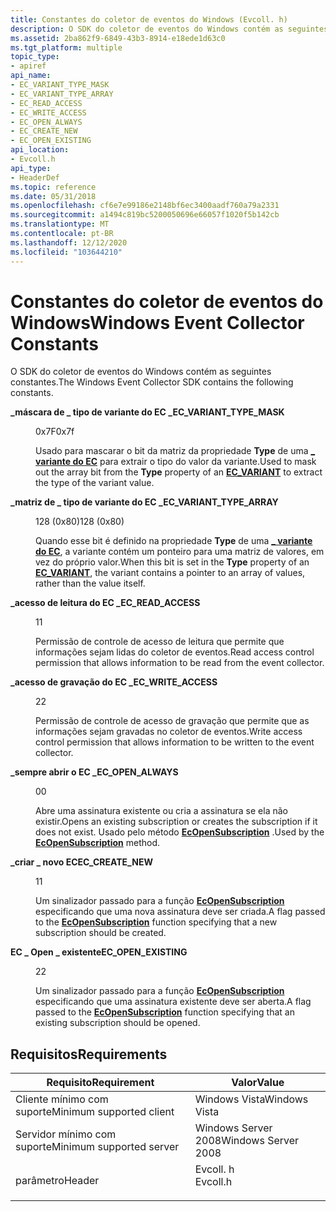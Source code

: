 ```yaml
---
title: Constantes do coletor de eventos do Windows (Evcoll. h)
description: O SDK do coletor de eventos do Windows contém as seguintes constantes.
ms.assetid: 2ba862f9-6849-43b3-8914-e18ede1d63c0
ms.tgt_platform: multiple
topic_type:
- apiref
api_name:
- EC_VARIANT_TYPE_MASK
- EC_VARIANT_TYPE_ARRAY
- EC_READ_ACCESS
- EC_WRITE_ACCESS
- EC_OPEN_ALWAYS
- EC_CREATE_NEW
- EC_OPEN_EXISTING
api_location:
- Evcoll.h
api_type:
- HeaderDef
ms.topic: reference
ms.date: 05/31/2018
ms.openlocfilehash: cf6e7e99186e2148bf6ec3400aadf760a79a2331
ms.sourcegitcommit: a1494c819bc5200050696e66057f1020f5b142cb
ms.translationtype: MT
ms.contentlocale: pt-BR
ms.lasthandoff: 12/12/2020
ms.locfileid: "103644210"
---
```

# <a name="windows-event-collector-constants"></a><span data-ttu-id="f3b72-103">Constantes do coletor de eventos do Windows</span><span class="sxs-lookup"><span data-stu-id="f3b72-103">Windows Event Collector Constants</span></span>

<span data-ttu-id="f3b72-104">O SDK do coletor de eventos do Windows contém as seguintes constantes.</span><span class="sxs-lookup"><span data-stu-id="f3b72-104">The Windows Event Collector SDK contains the following constants.</span></span>

<dl> <dt>

<span data-ttu-id="f3b72-105"><span id="EC_VARIANT_TYPE_MASK"></span><span id="ec_variant_type_mask"></span>**\_máscara de \_ tipo de variante do EC \_**</span><span class="sxs-lookup"><span data-stu-id="f3b72-105"><span id="EC_VARIANT_TYPE_MASK"></span><span id="ec_variant_type_mask"></span>**EC\_VARIANT\_TYPE\_MASK**</span></span>
</dt> <dd> <dl> <dt>

<span data-ttu-id="f3b72-106">0x7F</span><span class="sxs-lookup"><span data-stu-id="f3b72-106">0x7f</span></span>
</dt> <dt>



<span data-ttu-id="f3b72-107">Usado para mascarar o bit da matriz da propriedade **Type** de uma [**\_ variante do EC**](/windows/desktop/api/Evcoll/ns-evcoll-ec_variant) para extrair o tipo do valor da variante.</span><span class="sxs-lookup"><span data-stu-id="f3b72-107">Used to mask out the array bit from the **Type** property of an [**EC\_VARIANT**](/windows/desktop/api/Evcoll/ns-evcoll-ec_variant) to extract the type of the variant value.</span></span>


</dt> </dl> </dd> <dt>

<span data-ttu-id="f3b72-108"><span id="EC_VARIANT_TYPE_ARRAY"></span><span id="ec_variant_type_array"></span>**\_matriz de \_ tipo de variante do EC \_**</span><span class="sxs-lookup"><span data-stu-id="f3b72-108"><span id="EC_VARIANT_TYPE_ARRAY"></span><span id="ec_variant_type_array"></span>**EC\_VARIANT\_TYPE\_ARRAY**</span></span>
</dt> <dd> <dl> <dt>

<span data-ttu-id="f3b72-109">128 (0x80)</span><span class="sxs-lookup"><span data-stu-id="f3b72-109">128 (0x80)</span></span>
</dt> <dt>



<span data-ttu-id="f3b72-110">Quando esse bit é definido na propriedade **Type** de uma [**\_ variante do EC**](/windows/desktop/api/Evcoll/ns-evcoll-ec_variant), a variante contém um ponteiro para uma matriz de valores, em vez do próprio valor.</span><span class="sxs-lookup"><span data-stu-id="f3b72-110">When this bit is set in the **Type** property of an [**EC\_VARIANT**](/windows/desktop/api/Evcoll/ns-evcoll-ec_variant), the variant contains a pointer to an array of values, rather than the value itself.</span></span>


</dt> </dl> </dd> <dt>

<span data-ttu-id="f3b72-111"><span id="EC_READ_ACCESS"></span><span id="ec_read_access"></span>**\_acesso de leitura do EC \_**</span><span class="sxs-lookup"><span data-stu-id="f3b72-111"><span id="EC_READ_ACCESS"></span><span id="ec_read_access"></span>**EC\_READ\_ACCESS**</span></span>
</dt> <dd> <dl> <dt>

<span data-ttu-id="f3b72-112">1</span><span class="sxs-lookup"><span data-stu-id="f3b72-112">1</span></span>
</dt> <dt>



<span data-ttu-id="f3b72-113">Permissão de controle de acesso de leitura que permite que informações sejam lidas do coletor de eventos.</span><span class="sxs-lookup"><span data-stu-id="f3b72-113">Read access control permission that allows information to be read from the event collector.</span></span>


</dt> </dl> </dd> <dt>

<span data-ttu-id="f3b72-114"><span id="EC_WRITE_ACCESS"></span><span id="ec_write_access"></span>**\_acesso de gravação do EC \_**</span><span class="sxs-lookup"><span data-stu-id="f3b72-114"><span id="EC_WRITE_ACCESS"></span><span id="ec_write_access"></span>**EC\_WRITE\_ACCESS**</span></span>
</dt> <dd> <dl> <dt>

<span data-ttu-id="f3b72-115">2</span><span class="sxs-lookup"><span data-stu-id="f3b72-115">2</span></span>
</dt> <dt>



<span data-ttu-id="f3b72-116">Permissão de controle de acesso de gravação que permite que as informações sejam gravadas no coletor de eventos.</span><span class="sxs-lookup"><span data-stu-id="f3b72-116">Write access control permission that allows information to be written to the event collector.</span></span>


</dt> </dl> </dd> <dt>

<span data-ttu-id="f3b72-117"><span id="EC_OPEN_ALWAYS"></span><span id="ec_open_always"></span>**\_sempre abrir o EC \_**</span><span class="sxs-lookup"><span data-stu-id="f3b72-117"><span id="EC_OPEN_ALWAYS"></span><span id="ec_open_always"></span>**EC\_OPEN\_ALWAYS**</span></span>
</dt> <dd> <dl> <dt>

<span data-ttu-id="f3b72-118">0</span><span class="sxs-lookup"><span data-stu-id="f3b72-118">0</span></span>
</dt> <dt>



<span data-ttu-id="f3b72-119">Abre uma assinatura existente ou cria a assinatura se ela não existir.</span><span class="sxs-lookup"><span data-stu-id="f3b72-119">Opens an existing subscription or creates the subscription if it does not exist.</span></span> <span data-ttu-id="f3b72-120">Usado pelo método [**EcOpenSubscription**](/windows/desktop/api/Evcoll/nf-evcoll-ecopensubscription) .</span><span class="sxs-lookup"><span data-stu-id="f3b72-120">Used by the [**EcOpenSubscription**](/windows/desktop/api/Evcoll/nf-evcoll-ecopensubscription) method.</span></span>


</dt> </dl> </dd> <dt>

<span data-ttu-id="f3b72-121"><span id="EC_CREATE_NEW"></span><span id="ec_create_new"></span>**\_criar \_ novo EC**</span><span class="sxs-lookup"><span data-stu-id="f3b72-121"><span id="EC_CREATE_NEW"></span><span id="ec_create_new"></span>**EC\_CREATE\_NEW**</span></span>
</dt> <dd> <dl> <dt>

<span data-ttu-id="f3b72-122">1</span><span class="sxs-lookup"><span data-stu-id="f3b72-122">1</span></span>
</dt> <dt>



<span data-ttu-id="f3b72-123">Um sinalizador passado para a função [**EcOpenSubscription**](/windows/desktop/api/Evcoll/nf-evcoll-ecopensubscription) especificando que uma nova assinatura deve ser criada.</span><span class="sxs-lookup"><span data-stu-id="f3b72-123">A flag passed to the [**EcOpenSubscription**](/windows/desktop/api/Evcoll/nf-evcoll-ecopensubscription) function specifying that a new subscription should be created.</span></span>


</dt> </dl> </dd> <dt>

<span data-ttu-id="f3b72-124"><span id="EC_OPEN_EXISTING"></span><span id="ec_open_existing"></span>**EC \_ Open \_ existente**</span><span class="sxs-lookup"><span data-stu-id="f3b72-124"><span id="EC_OPEN_EXISTING"></span><span id="ec_open_existing"></span>**EC\_OPEN\_EXISTING**</span></span>
</dt> <dd> <dl> <dt>

<span data-ttu-id="f3b72-125">2</span><span class="sxs-lookup"><span data-stu-id="f3b72-125">2</span></span>
</dt> <dt>



<span data-ttu-id="f3b72-126">Um sinalizador passado para a função [**EcOpenSubscription**](/windows/desktop/api/Evcoll/nf-evcoll-ecopensubscription) especificando que uma assinatura existente deve ser aberta.</span><span class="sxs-lookup"><span data-stu-id="f3b72-126">A flag passed to the [**EcOpenSubscription**](/windows/desktop/api/Evcoll/nf-evcoll-ecopensubscription) function specifying that an existing subscription should be opened.</span></span>


</dt> </dl> </dd> </dl>

## <a name="requirements"></a><span data-ttu-id="f3b72-127">Requisitos</span><span class="sxs-lookup"><span data-stu-id="f3b72-127">Requirements</span></span>



| <span data-ttu-id="f3b72-128">Requisito</span><span class="sxs-lookup"><span data-stu-id="f3b72-128">Requirement</span></span> | <span data-ttu-id="f3b72-129">Valor</span><span class="sxs-lookup"><span data-stu-id="f3b72-129">Value</span></span> |
|-------------------------------------|-------------------------------------------------------------------------------------|
| <span data-ttu-id="f3b72-130">Cliente mínimo com suporte</span><span class="sxs-lookup"><span data-stu-id="f3b72-130">Minimum supported client</span></span><br/> | <span data-ttu-id="f3b72-131">Windows Vista</span><span class="sxs-lookup"><span data-stu-id="f3b72-131">Windows Vista</span></span><br/>                                                            |
| <span data-ttu-id="f3b72-132">Servidor mínimo com suporte</span><span class="sxs-lookup"><span data-stu-id="f3b72-132">Minimum supported server</span></span><br/> | <span data-ttu-id="f3b72-133">Windows Server 2008</span><span class="sxs-lookup"><span data-stu-id="f3b72-133">Windows Server 2008</span></span><br/>                                                      |
| <span data-ttu-id="f3b72-134">parâmetro</span><span class="sxs-lookup"><span data-stu-id="f3b72-134">Header</span></span><br/>                   | <dl> <span data-ttu-id="f3b72-135"><dt>Evcoll. h</dt></span><span class="sxs-lookup"><span data-stu-id="f3b72-135"><dt>Evcoll.h</dt></span></span> </dl> |



 

 





